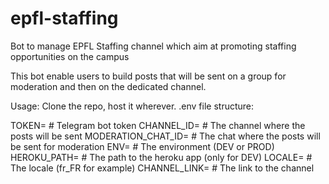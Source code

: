 # epfl-staffing
Bot to manage EPFL Staffing channel which aim at promoting staffing opportunities on the campus

This bot enable users to build posts that will be sent on a group for moderation and then on the dedicated channel.

Usage:
Clone the repo, host it wherever.
.env file structure:

TOKEN=   # Telegram bot token
CHANNEL_ID=   # The channel where the posts will be sent
MODERATION_CHAT_ID=   # The chat where the posts will be sent for moderation
ENV=   # The environment (DEV or PROD)
HEROKU_PATH=   # The path to the heroku app (only for DEV)
LOCALE=   # The locale (fr_FR for example)
CHANNEL_LINK=   # The link to the channel